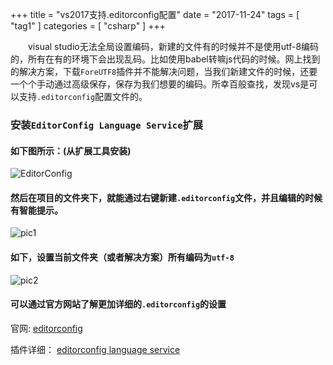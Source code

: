 +++
title = "vs2017支持.editorconfig配置"
date = "2017-11-24"
tags = [ "tag1" ]
categories = [ "csharp" ]
+++

　　visual studio无法全局设置编码，新建的文件有的时候并不是使用utf-8编码的，所有在有的环境下会出现乱码。比如使用babel转嘛js代码的时候。网上找到的解决方案，下载`ForeUTF8`插件并不能解决问题，当我们新建文件的时候，还要一个个手动通过高级保存，保存为我们想要的编码。所幸百般查找，发现vs是可以支持`.editorconfig`配置文件的。
<!--more-->
### 安装`EditorConfig Language Service`扩展

#### 如下图所示：(从扩展工具安装)

![EditorConfig](../pictures/20171124220905.png "点我访问")

#### 然后在项目的文件夹下，就能通过右键新建`.editorconfig`文件，并且编辑的时候有智能提示。

![pic1](../pictures/20171124221224.png "点我访问")

#### 如下，设置当前文件夹（或者解决方案）所有编码为`utf-8`

![pic2](../pictures/20171124221546.png "点我访问")

#### 可以通过官方网站了解更加详细的`.editorconfig`的设置

官网: [editorconfig](http://editorconfig.org/ "点我访问")

插件详细： [editorconfig language service](https://marketplace.visualstudio.com/items?itemName=MadsKristensen.EditorConfig "点我访问")
